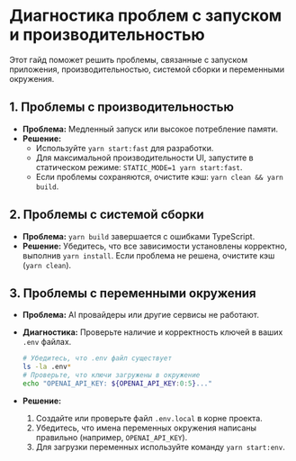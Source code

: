 # Диагностика проблем с запуском и производительностью

Этот гайд поможет решить проблемы, связанные с запуском приложения, производительностью, системой сборки и переменными окружения.

## 1. Проблемы с производительностью

- **Проблема:** Медленный запуск или высокое потребление памяти.
- **Решение:**
  - Используйте `yarn start:fast` для разработки.
  - Для максимальной производительности UI, запустите в статическом режиме: `STATIC_MODE=1 yarn start:fast`.
  - Если проблемы сохраняются, очистите кэш: `yarn clean && yarn build`.

## 2. Проблемы с системой сборки

- **Проблема:** `yarn build` завершается с ошибками TypeScript.
- **Решение:** Убедитесь, что все зависимости установлены корректно, выполнив `yarn install`. Если проблема не решена, очистите кэш (`yarn clean`).

## 3. Проблемы с переменными окружения

- **Проблема:** AI провайдеры или другие сервисы не работают.
- **Диагностика:** Проверьте наличие и корректность ключей в ваших `.env` файлах.

  ```bash
  # Убедитесь, что .env файл существует
  ls -la .env*
  # Проверьте, что ключи загружены в окружение
  echo "OPENAI_API_KEY: ${OPENAI_API_KEY:0:5}..."
  ```

- **Решение:**
  1. Создайте или проверьте файл `.env.local` в корне проекта.
  2. Убедитесь, что имена переменных окружения написаны правильно (например, `OPENAI_API_KEY`).
  3. Для загрузки переменных используйте команду `yarn start:env`.
